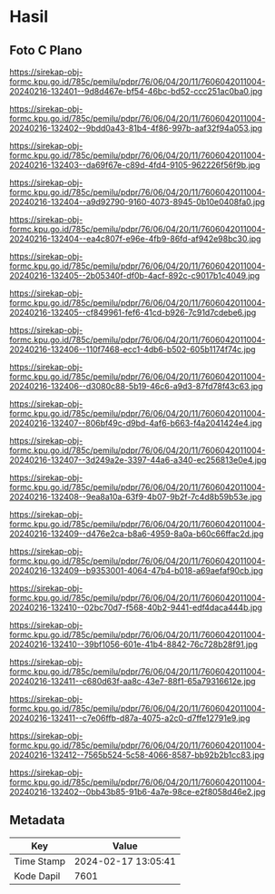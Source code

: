# Hasil

## Foto C Plano

https://sirekap-obj-formc.kpu.go.id/785c/pemilu/pdpr/76/06/04/20/11/7606042011004-20240216-132401--9d8d467e-bf54-46bc-bd52-ccc251ac0ba0.jpg

https://sirekap-obj-formc.kpu.go.id/785c/pemilu/pdpr/76/06/04/20/11/7606042011004-20240216-132402--9bdd0a43-81b4-4f86-997b-aaf32f94a053.jpg

https://sirekap-obj-formc.kpu.go.id/785c/pemilu/pdpr/76/06/04/20/11/7606042011004-20240216-132403--da69f67e-c89d-4fd4-9105-962226f56f9b.jpg

https://sirekap-obj-formc.kpu.go.id/785c/pemilu/pdpr/76/06/04/20/11/7606042011004-20240216-132404--a9d92790-9160-4073-8945-0b10e0408fa0.jpg

https://sirekap-obj-formc.kpu.go.id/785c/pemilu/pdpr/76/06/04/20/11/7606042011004-20240216-132404--ea4c807f-e96e-4fb9-86fd-af942e98bc30.jpg

https://sirekap-obj-formc.kpu.go.id/785c/pemilu/pdpr/76/06/04/20/11/7606042011004-20240216-132405--2b05340f-df0b-4acf-892c-c9017b1c4049.jpg

https://sirekap-obj-formc.kpu.go.id/785c/pemilu/pdpr/76/06/04/20/11/7606042011004-20240216-132405--cf849961-fef6-41cd-b926-7c91d7cdebe6.jpg

https://sirekap-obj-formc.kpu.go.id/785c/pemilu/pdpr/76/06/04/20/11/7606042011004-20240216-132406--110f7468-ecc1-4db6-b502-605b1174f74c.jpg

https://sirekap-obj-formc.kpu.go.id/785c/pemilu/pdpr/76/06/04/20/11/7606042011004-20240216-132406--d3080c88-5b19-46c6-a9d3-87fd78f43c63.jpg

https://sirekap-obj-formc.kpu.go.id/785c/pemilu/pdpr/76/06/04/20/11/7606042011004-20240216-132407--806bf49c-d9bd-4af6-b663-f4a2041424e4.jpg

https://sirekap-obj-formc.kpu.go.id/785c/pemilu/pdpr/76/06/04/20/11/7606042011004-20240216-132407--3d249a2e-3397-44a6-a340-ec256813e0e4.jpg

https://sirekap-obj-formc.kpu.go.id/785c/pemilu/pdpr/76/06/04/20/11/7606042011004-20240216-132408--9ea8a10a-63f9-4b07-9b2f-7c4d8b59b53e.jpg

https://sirekap-obj-formc.kpu.go.id/785c/pemilu/pdpr/76/06/04/20/11/7606042011004-20240216-132409--d476e2ca-b8a6-4959-8a0a-b60c66ffac2d.jpg

https://sirekap-obj-formc.kpu.go.id/785c/pemilu/pdpr/76/06/04/20/11/7606042011004-20240216-132409--b9353001-4064-47b4-b018-a69aefaf90cb.jpg

https://sirekap-obj-formc.kpu.go.id/785c/pemilu/pdpr/76/06/04/20/11/7606042011004-20240216-132410--02bc70d7-f568-40b2-9441-edf4daca444b.jpg

https://sirekap-obj-formc.kpu.go.id/785c/pemilu/pdpr/76/06/04/20/11/7606042011004-20240216-132410--39bf1056-601e-41b4-8842-76c728b28f91.jpg

https://sirekap-obj-formc.kpu.go.id/785c/pemilu/pdpr/76/06/04/20/11/7606042011004-20240216-132411--c680d63f-aa8c-43e7-88f1-65a79316612e.jpg

https://sirekap-obj-formc.kpu.go.id/785c/pemilu/pdpr/76/06/04/20/11/7606042011004-20240216-132411--c7e06ffb-d87a-4075-a2c0-d7ffe12791e9.jpg

https://sirekap-obj-formc.kpu.go.id/785c/pemilu/pdpr/76/06/04/20/11/7606042011004-20240216-132412--7565b524-5c58-4066-8587-bb92b2b1cc83.jpg

https://sirekap-obj-formc.kpu.go.id/785c/pemilu/pdpr/76/06/04/20/11/7606042011004-20240216-132402--0bb43b85-91b6-4a7e-98ce-e2f8058d46e2.jpg


## Metadata

| Key        | Value               |
| ---------- | ------------------- |
| Time Stamp | 2024-02-17 13:05:41 |
| Kode Dapil | 7601                |



